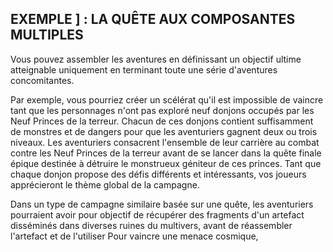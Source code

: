 ## EXEMPLE ] : LA QUÊTE AUX COMPOSANTES MULTIPLES

Vous pouvez assembler les aventures en définissant un
objectif ultime atteignable uniquement en terminant toute
une série d'aventures concomitantes.

Par exemple, vous pourriez créer un scélérat qu'il est
impossible de vaincre tant que les personnages n'ont pas
exploré neuf donjons occupés par les Neuf Princes de la
terreur. Chacun de ces donjons contient suffisamment de
monstres et de dangers pour que les aventuriers gagnent
deux ou trois niveaux. Les aventuriers consacrent l'ensemble
de leur carrière au combat contre les Neuf Princes de la
terreur avant de se lancer dans la quête finale épique destinée
à détruire le monstrueux géniteur de ces princes. Tant que
chaque donjon propose des défis différents et intéressants,
vos joueurs apprécieront le thème global de la campagne.

Dans un type de campagne similaire basée sur une quête,
les aventuriers pourraient avoir pour objectif de récupérer
des fragments d'un artefact disséminés dans diverses ruines
du multivers, avant de réassembler l'artefact et de l'utiliser
Pour vaincre une menace cosmique,
